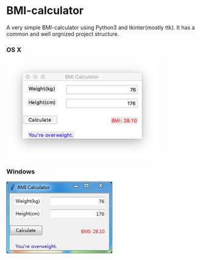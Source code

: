 # BMI-calculator
A very simple BMI-calculator using Python3 and tkinter(mostly ttk).
It has a common and well orgnized project structure.
### OS X
![image](https://github.com/tyong920/BMI-calculator/blob/master/example/bmi-osx.png)
### Windows
![image](https://github.com/tyong920/BMI-calculator/blob/master/example/bmi-windows7.png)
